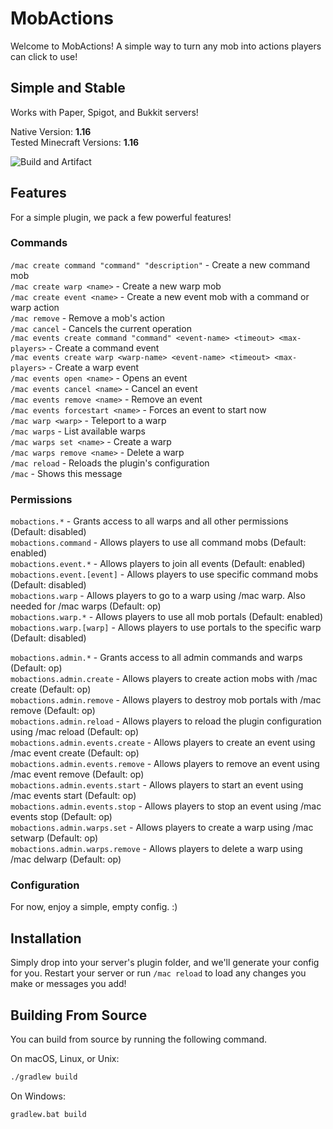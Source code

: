 # MobActions

Welcome to MobActions! A simple way to turn any mob into actions players can click to use!

## Simple and Stable
Works with Paper, Spigot, and Bukkit servers!

Native Version: **1.16**  
Tested Minecraft Versions: **1.16**

![Build and Artifact](https://github.com/CrimsonWarpedcraft/MobActions/workflows/Build%20and%20Artifact/badge.svg?event=push)

## Features
For a simple plugin, we pack a few powerful features!

### Commands
`/mac create command "command" "description"` - Create a new command mob  
`/mac create warp <name>` - Create a new warp mob  
`/mac create event <name>` - Create a new event mob with a command or warp action  
`/mac remove` - Remove a mob's action  
`/mac cancel` - Cancels the current operation  
`/mac events create command "command" <event-name> <timeout> <max-players>` - Create a command event  
`/mac events create warp <warp-name> <event-name> <timeout> <max-players>` - Create a warp event  
`/mac events open <name>` - Opens an event  
`/mac events cancel <name>` - Cancel an event  
`/mac events remove <name>` - Remove an event  
`/mac events forcestart <name>` - Forces an event to start now  
`/mac warp <warp>` - Teleport to a warp  
`/mac warps` - List available warps  
`/mac warps set <name>` - Create a warp  
`/mac warps remove <name>` - Delete a warp  
`/mac reload` - Reloads the plugin's configuration  
`/mac` - Shows this message

### Permissions
`mobactions.*` - Grants access to all warps and all other permissions (Default: disabled)  
`mobactions.command` - Allows players to use all command mobs (Default: enabled)  
`mobactions.event.*` - Allows players to join all events (Default: enabled)  
`mobactions.event.[event]` - Allows players to use specific command mobs (Default: disabled)  
`mobactions.warp` - Allows players to go to a warp using /mac warp. Also needed for /mac warps (Default: op)  
`mobactions.warp.*` - Allows players to use all mob portals (Default: enabled)  
`mobactions.warp.[warp]` - Allows players to use portals to the specific warp (Default: disabled)

`mobactions.admin.*` - Grants access to all admin commands and warps (Default: op)  
`mobactions.admin.create` - Allows players to create action mobs with /mac create (Default: op)  
`mobactions.admin.remove` - Allows players to destroy mob portals with /mac remove (Default: op)  
`mobactions.admin.reload` - Allows players to reload the plugin configuration using /mac reload (Default: op)  
`mobactions.admin.events.create` - Allows players to create an event using /mac event create (Default: op)  
`mobactions.admin.events.remove` - Allows players to remove an event using /mac event remove (Default: op)  
`mobactions.admin.events.start` - Allows players to start an event using /mac events start (Default: op)  
`mobactions.admin.events.stop` - Allows players to stop an event using /mac events stop (Default: op)  
`mobactions.admin.warps.set` - Allows players to create a warp using /mac setwarp (Default: op)  
`mobactions.admin.warps.remove` - Allows players to delete a warp using /mac delwarp (Default: op)

### Configuration
For now, enjoy a simple, empty config. :)

## Installation
Simply drop into your server's plugin folder, and we'll generate your config for you. Restart your server or run 
`/mac reload` to load any changes you make or messages you add!

## Building From Source
You can build from source by running the following command.

On macOS, Linux, or Unix:
```bash
./gradlew build
```

On Windows:
```batch
gradlew.bat build
```
